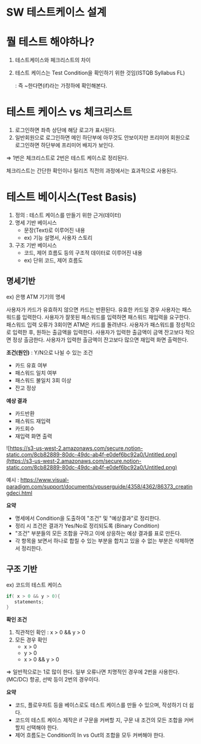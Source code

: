 # SW 테스트케이스 설계



# 뭘 테스트 해야하나?

1. 테스트케이스와 페크리스트의 차이

2. 테스트 케이스는 Test Condition을 확인하기 위한 것임(ISTQB Syllabus FL)

   : 즉 ~한다면(if)라는 가정하에 확인해본다.

# 테스트 케이스 vs 체크리스트

1. 로그인하면 좌측 상단에 해당 로고가 표시된다.
2. 일반회원으로 로그인하면 메인 하단부에 아무것도 안보이지만 프리미어 회원으로 로그인하면 하단부에 프리미어 배지가 보인다.

⇒ 1번은 체크리스트로 2번은 테스트 케이스로 정리된다.

체크리스트는 간단한 확인이나 릴리즈 직전의 과정에서는 효과적으로 사용된다.

# 테스트 베이시스(Test Basis)

1. 정의 : 테스트 케이스를 만들기 위한 근거(데이터)
2. 명세 기반 베이시스
   - 문장(Text)로 이루어진 내용
   - ex) 기능 설명서, 사용자 스토리
3. 구조 기반 베이시스
   - 코드, 제어 흐름도 등의 구조적 데이터로 이루어진 내용
   - ex) 단위 코드, 제어 흐름도

## 명세기반

ex) 은행 ATM 기기의 명세

사용자가 카드가 유효하지 않으면 카드는 반환된다. 유효한 카드일 경우 사용자는 패스워드를 입력한다. 사용자가 잘못된 패스워드를 입력하면 패스워드 재입력을 요구한다. 패스워드 입력 오류가 3회이면 ATM은 카드를 돌려낸다. 사용자가 패스워드를 정성적으로 입력한 후, 원하는 출금액을 입력한다. 사용자가 입력한 출금액이 금액 잔고보다 적으면 정상 출금한다. 사용자가 입력한 출금액이 잔고보다 많으면 재입력 화면 출력한다.

**조건(원인)** : Y/N으로 나뉠 수 있는 조건

- 카드 유효 여부
- 패스워드 일치 여부
- 패스워드 불일치 3회 이상
- 잔고 정상

**예상 결과**

- 카드반환
- 패스워드 재입력
- 카드회수
- 재입력 화면 출력

![https://s3-us-west-2.amazonaws.com/secure.notion-static.com/8cb82889-80dc-49dc-ab4f-e0def6bc92a0/Untitled.png](https://s3-us-west-2.amazonaws.com/secure.notion-static.com/8cb82889-80dc-49dc-ab4f-e0def6bc92a0/Untitled.png)

예시 : https://www.visual-paradigm.com/support/documents/vpuserguide/4358/4362/86373_creatingdeci.html

**요약**

- 명세에서 Condition을 도출하여 "조건" 및 "예상결과"로 정리한다.
- 정리 시 조건은 결과가 Yes/No로 정리되도록 (Binary Condition)
- "조건" 부분들의 모든 조합을 구하고 이에 상응하는 예상 결과를 표로 만든다.
- 각 항목을 보면서 하나로 합칠 수 있는 부분을 합치고 있을 수 없는 부분은 삭제하면서 정리한다.

## 구조 기반

ex) 코드의 테스트 케이스

```java
if( x > 0 && y > 0){
   statements;
}
```

**확인 조건**

1. 직관적인 확인 : x > 0 && y > 0
2. 모든 경우 확인
   - x > 0
   - y > 0
   - x > 0 && y > 0

⇒ 일반적으로는 1로 많이 한다. 일부 오류나면 치명적인 경우에 2번을 사용한다. (MC/DC) 항공, 선박 등이 2번의 경우이다.

**요약**

- 코드, 플로우차트 등을 베이스로도 테스트 케이스를 만들 수 있으며, 작성하기 더 쉽다.
- 코드의 테스트 케이스 제작은 if 구문을 커버할 지, 구문 내 조건의 모든 조합을 커버할지 선택해야 한다.
- 제어 흐름도는 Condition의 In vs Out의 조합을 모두 커버해야 한다.